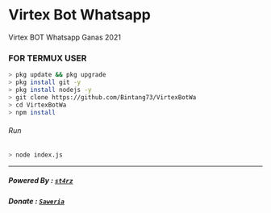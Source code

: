 # Virtex Bot Whatsapp
Virtex BOT Whatsapp Ganas 2021

### FOR TERMUX USER
```bash
> pkg update && pkg upgrade
> pkg install git -y
> pkg install nodejs -y
> git clone https://github.com/Bintang73/VirtexBotWa
> cd VirtexBotWa
> npm install
```
###### Run
```bash
> node index.js
```

---------

##### Powered By : [`st4rz`](https://instagram/bintang_nur_pradana) 
##### Donate : [`Saweria`](https://saweria.co/donate/bintangnurpradana) 
